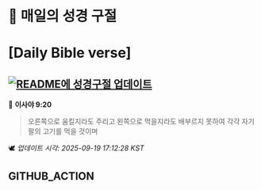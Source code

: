 # 🙏 매일의 성경 구절
# [Daily Bible verse]
## [![README에 성경구절 업데이트](https://github.com/DONGSUKA/first_test/actions/workflows/update-readme-bible.yml/badge.svg)](https://github.com/DONGSUKA/first_test/actions/workflows/update-readme-bible.yml)
<!-- START_BIBLE_VERSE -->
📖 **이사야 9:20**
> 오른쪽으로 움킬지라도 주리고 왼쪽으로 먹을지라도 배부르지 못하여 각각 자기 팔의 고기를 먹을 것이며

🕊️ _업데이트 시각: 2025-09-19 17:12:28 KST_
  <!-- END_BIBLE_VERSE -->
## GITHUB_ACTION
